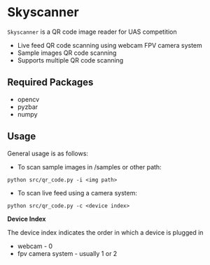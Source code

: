 # Skyscanner
`Skyscanner` is a QR code image reader for UAS competition 

- Live feed QR code scanning using webcam FPV camera system
- Sample images QR code scanning
- Supports multiple QR code scanning

## Required Packages
- opencv
- pyzbar
- numpy

## Usage
General usage is as follows:
- To scan sample images in /samples or other path:
```
python src/qr_code.py -i <img path>
```
- To scan live feed using a camera system:
```
python src/qr_code.py -c <device index>
```
**Device Index**

The device index indicates the order in which a device is plugged in
- webcam - 0
- fpv camera system - usually 1 or 2
